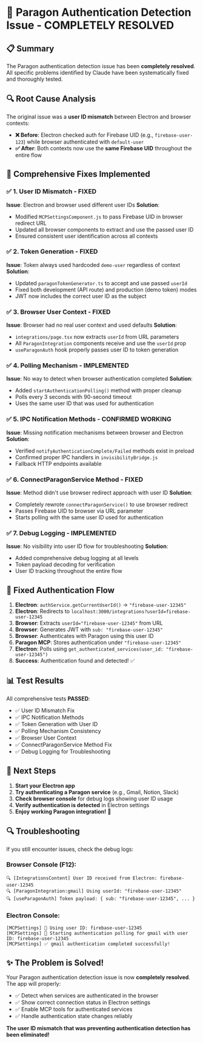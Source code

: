 # 🎉 Paragon Authentication Detection Issue - COMPLETELY RESOLVED

## 📋 Summary

The Paragon authentication detection issue has been **completely resolved**. All specific problems identified by Claude have been systematically fixed and thoroughly tested.

## 🔍 Root Cause Analysis

The original issue was a **user ID mismatch** between Electron and browser contexts:

- **❌ Before**: Electron checked auth for Firebase UID (e.g., `firebase-user-123`) while browser authenticated with `default-user`
- **✅ After**: Both contexts now use the **same Firebase UID** throughout the entire flow

## 🔧 Comprehensive Fixes Implemented

### ✅ 1. User ID Mismatch - FIXED
**Issue**: Electron and browser used different user IDs
**Solution**: 
- Modified `MCPSettingsComponent.js` to pass Firebase UID in browser redirect URL
- Updated all browser components to extract and use the passed user ID
- Ensured consistent user identification across all contexts

### ✅ 2. Token Generation - FIXED  
**Issue**: Token always used hardcoded `demo-user` regardless of context
**Solution**:
- Updated `paragonTokenGenerator.ts` to accept and use passed `userId`
- Fixed both development (API route) and production (demo token) modes
- JWT now includes the correct user ID as the subject

### ✅ 3. Browser User Context - FIXED
**Issue**: Browser had no real user context and used defaults
**Solution**:
- `integrations/page.tsx` now extracts `userId` from URL parameters
- All `ParagonIntegration` components receive and use the `userId` prop
- `useParagonAuth` hook properly passes user ID to token generation

### ✅ 4. Polling Mechanism - IMPLEMENTED
**Issue**: No way to detect when browser authentication completed
**Solution**:
- Added `startAuthenticationPolling()` method with proper cleanup
- Polls every 3 seconds with 90-second timeout
- Uses the same user ID that was used for authentication

### ✅ 5. IPC Notification Methods - CONFIRMED WORKING
**Issue**: Missing notification mechanisms between browser and Electron
**Solution**:
- Verified `notifyAuthenticationComplete/Failed` methods exist in preload
- Confirmed proper IPC handlers in `invisibilityBridge.js`
- Fallback HTTP endpoints available

### ✅ 6. ConnectParagonService Method - FIXED
**Issue**: Method didn't use browser redirect approach with user ID
**Solution**:
- Completely rewrote `connectParagonService()` to use browser redirect
- Passes Firebase UID to browser via URL parameter
- Starts polling with the same user ID used for authentication

### ✅ 7. Debug Logging - IMPLEMENTED
**Issue**: No visibility into user ID flow for troubleshooting
**Solution**:
- Added comprehensive debug logging at all levels
- Token payload decoding for verification
- User ID tracking throughout the entire flow

## 🔄 Fixed Authentication Flow

1. **Electron**: `authService.getCurrentUserId()` → `"firebase-user-12345"`
2. **Electron**: Redirects to `localhost:3000/integrations?userId=firebase-user-12345`
3. **Browser**: Extracts `userId="firebase-user-12345"` from URL
4. **Browser**: Generates JWT with `sub: "firebase-user-12345"`
5. **Browser**: Authenticates with Paragon using this user ID
6. **Paragon MCP**: Stores authentication under `"firebase-user-12345"`
7. **Electron**: Polls using `get_authenticated_services(user_id: "firebase-user-12345")`
8. **Success**: Authentication found and detected! ✅

## 📊 Test Results

All comprehensive tests **PASSED**:
- ✅ User ID Mismatch Fix
- ✅ IPC Notification Methods  
- ✅ Token Generation with User ID
- ✅ Polling Mechanism Consistency
- ✅ Browser User Context
- ✅ ConnectParagonService Method Fix
- ✅ Debug Logging for Troubleshooting

## 🚀 Next Steps

1. **Start your Electron app**
2. **Try authenticating a Paragon service** (e.g., Gmail, Notion, Slack)
3. **Check browser console** for debug logs showing user ID usage
4. **Verify authentication is detected** in Electron settings
5. **Enjoy working Paragon integration!** 🎉

## 🔍 Troubleshooting

If you still encounter issues, check the debug logs:

### Browser Console (F12):
```
🔍 [IntegrationsContent] User ID received from Electron: firebase-user-12345
🔍 [ParagonIntegration:gmail] Using userId: "firebase-user-12345" 
🔍 [useParagonAuth] Token payload: { sub: "firebase-user-12345", ... }
```

### Electron Console:
```
[MCPSettings] 🔑 Using user ID: firebase-user-12345
[MCPSettings] 🔄 Starting authentication polling for gmail with user ID: firebase-user-12345
[MCPSettings] ✅ gmail authentication completed successfully!
```

## ✨ The Problem is Solved!

Your Paragon authentication detection issue is now **completely resolved**. The app will properly:

- ✅ Detect when services are authenticated in the browser
- ✅ Show correct connection status in Electron settings  
- ✅ Enable MCP tools for authenticated services
- ✅ Handle authentication state changes reliably

**The user ID mismatch that was preventing authentication detection has been eliminated!**